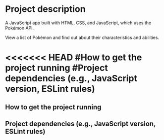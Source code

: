# Project description 
A JavaScript app built with HTML, CSS, and JavaScript, which uses the Pokémon API.

View a list of Pokémon and find out about their characteristics and abilities.

<<<<<<< HEAD
#How to get the project running
#Project dependencies (e.g., JavaScript version, ESLint rules)
=======
## How to get the project running

## Project dependencies (e.g., JavaScript version, ESLint rules)

